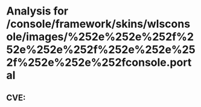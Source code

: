 # Analysis for /console/framework/skins/wlsconsole/images/%252e%252e%252f%252e%252e%252f%252e%252e%252f%252e%252e%252fconsole.portal
## CVE: 